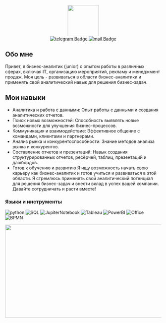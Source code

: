 <div id="header" align="center">
  <img src="https://media.giphy.com/media/v1.Y2lkPTc5MGI3NjExNHJsYTd1ejFoaTY0YzZqa3c4MG1mejZvb2lrZTV3bmdidmc0ZmNrbiZlcD12MV9pbnRlcm5hbF9naWZfYnlfaWQmY3Q9cw/qzlDwEfl9D4ajipglN/giphy.gif" width="100"/>
</div>
<div id="badges" align="center">
  <a href="https://t.me/gmityai">
    <img src="https://img.shields.io/badge/telegram-blue?style=for-the-badge&logo=telegram&logoColor=white" alt="telegram Badge"/>
  </a>
  <a href="mailto:mr.gdi@yandex.ru">
    <img src="https://img.shields.io/badge/mail-red?style=for-the-badge&logo=mail&logoColor=white" alt="mail Badge"/>
  </a>
</div>

## Обо мне

Привет, я бизнес-аналитик (junior) с опытом работы в различных сферах, включая IT, организацию мероприятий, рекламу и менеджмент продаж. Моя цель - развиваться в области бизнес-аналитики и применять свой аналитический навык для решения бизнес-задач.

## Мои навыки
- Аналитика и работа с данными: Опыт работы с данными и создания аналитических отчетов.
- Поиск новых возможностей: Способность выявлять новые возможности для улучшения бизнес-процессов.
- Коммуникация и взаимодействие: Эффективное общение с командами, клиентами и партнерами.
- Анализ рынка и конкурентоспособности: Знание методов анализа рынка и конкурентов.
- Составление отчетов и презентаций: Навык создания структурированных отчетов, ресёрчей, таблиц, презентаций и дашбордов.
- Готов к обучению и развитию
Я ищу возможность начать свою карьеру как бизнес-аналитик и готов учиться и развиваться в этой области. Я стремлюсь применять свой аналитический потенциал для решения бизнес-задач и внести вклад в успех вашей компании. Давайте сотрудничать и расти вместе!

### Языки и инструменты
![python](https://img.shields.io/badge/-Python-69b5cc?style=for-the-badge&logo=python)
![SQL](https://img.shields.io/badge/-PostgreSQL-69b5cc?style=for-the-badge&logo=postgreSQL)
![JupiterNotebook](https://img.shields.io/badge/-Jupyter-69b5cc?style=for-the-badge&logo=jupyter)
![Tableau](https://img.shields.io/badge/-Tableau-69b5cc?style=for-the-badge&logo=tableau)
![PowerBI](https://img.shields.io/badge/-PowerBI-69b5cc?style=for-the-badge&logo=powerbi)
![Office](https://img.shields.io/badge/-Office-69b5cc?style=for-the-badge&logo=office)
![BPMN](https://img.shields.io/badge/-BPMN-69b5cc?style=for-the-badge&logo=bpmn)

<div align="center">
  <img src="https://media.giphy.com/media/dWesBcTLavkZuG35MI/giphy.gif" width="600" height="300"/>
</div>
